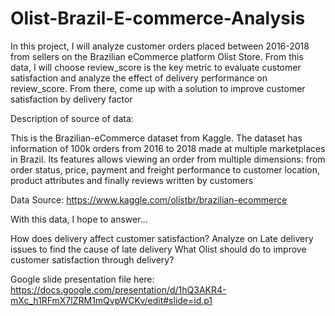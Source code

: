 # Olist-Brazil-E-commerce-Analysis
In this project, I will analyze customer orders placed between 2016-2018 from sellers on the Brazilian eCommerce platform Olist Store. From this data, I will choose review_score is the key metric to evaluate customer satisfaction and analyze the effect of delivery performance on review_score. From there, come up with a solution to improve customer satisfaction by delivery factor 

Description of source of data:

This is the Brazilian-eCommerce dataset from Kaggle. The dataset has information of 100k orders from 2016 to 2018 made at multiple marketplaces in Brazil. Its features allows viewing an order from multiple dimensions: from order status, price, payment and freight performance to customer location, product attributes and finally reviews written by customers

Data Source: https://www.kaggle.com/olistbr/brazilian-ecommerce

With this data, I hope to answer...

How does delivery affect customer satisfaction?
Analyze on Late delivery issues to find the cause of late delivery
What Olist should do to improve customer satisfaction through delivery?

Google slide presentation file here: https://docs.google.com/presentation/d/1hQ3AKR4-mXc_h1RFmX7lZRM1mQvpWCKv/edit#slide=id.p1

